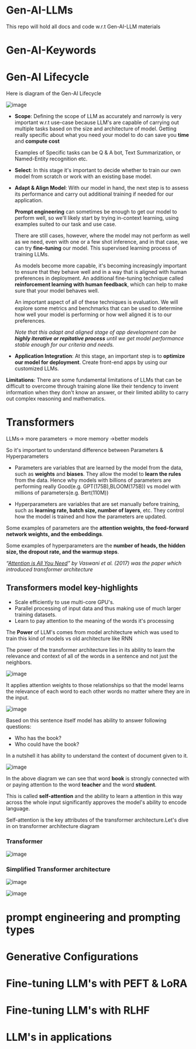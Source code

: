 # Gen-AI-LLMs
This repo will hold all docs and code w.r.t Gen-AI-LLM materials
# Gen-AI-Keywords
# Gen-AI Lifecycle
Here is diagram of the Gen-AI Lifecycle

![image](https://github.com/ShankarChavan/Gen-AI-LLMs/assets/6409350/3ab65783-56d5-4c2a-bd2f-f14fda6b7dfb)


- **Scope**: Defining the scope of LLM as accurately and narrowly is very important w.r.t use-case because LLM's are capable of carrying out multiple tasks based on the size and architecture of model.
  Getting really specific about what you need your model to do can save you **time** and **compute cost**

  Examples of Specific tasks can be Q & A bot, Text Summarization, or Named-Entity recognition etc. 
- **Select**: In this stage it's important to decide whether to train our own model from scratch or work with an existing base model.
- **Adapt & Align Model**: With our model in hand, the next step is to assess its performance and carry out additional training if needed for our application.

  **Prompt engineering** can sometimes be enough to get our model to perform well, so we'll likely start by trying in-context learning, using examples suited to our task and use case.

  There are still cases, however, where the model may not perform as well as we need, even with one or a few shot inference, and in that case, we can try **fine-tuning** our model. This supervised learning process of training LLMs.

  As models become more capable, it's becoming increasingly important to ensure that they behave well and in a way that is aligned with human preferences in deployment. An additional fine-tuning technique called **reinforcement learning with human feedback**, which can help to make sure that your model behaves well.

   An important aspect of all of these techniques is evaluation. We will explore some metrics and benchmarks that can be used to determine how well your model is performing or how well aligned it is to our preferences.

  _Note that this adapt and aligned stage of app development can be **highly iterative or repitative process** until we get model performance stable enough for our criteria and needs._ 
- **Application Integration**: At this stage, an important step is to **optimize our model for deployment**. Create front-end apps by using our customized LLMs.

**Limitations**: There are some fundamental limitations of LLMs that can be difficult to overcome through training alone like their tendency to invent information when they don't know an answer, or their limited ability to carry out complex reasoning and mathematics.
  

# Transformers

LLMs-> more parameters -> more memory ->better models

So it's important to understand difference between Parameters & Hyperparameters

- Parameters are variables that are learned by the model from the data, such as **weights** and **biases**. They allow the model to **learn the rules** from the data. Hence why models with billions of parameters are performing really Good(e.g. GPT(175B),BLOOM(175B)) vs model with millions of parameters(e.g. Bert(110M))

- Hyperparameters are variables that are set manually before training, such as **learning rate, batch size, number of layers**, etc. They control how the model is trained and how the parameters are updated.

Some examples of parameters are the **attention weights, the feed-forward network weights, and the embeddings**. 

Some examples of hyperparameters are the **number of heads, the hidden size, the dropout rate, and the warmup steps**.

 *“[Attention is All You Need](https://arxiv.org/abs/1706.03762)” by Vaswani et al. (2017) was the paper which introduced transformer architecture*

## Transformers model key-highlights
  - Scale efficiently to use multi-core GPU's. 
  - Parallel processing of input data and thus making use of much larger training datasets. 
  - Learn to pay attention to the meaning of the words it's processing

The **Power** of LLM's comes from model architecture which was used to train this kind of models vs old architecture like RNN

The power of the transformer architecture lies in its ability to learn the relevance and context of all of the words in a sentence and not just the neighbors.


![image](https://github.com/ShankarChavan/Gen-AI-LLMs/assets/6409350/33d2d07a-dc68-4db2-8683-7b548116617f)

It applies attention weights to those relationships so that the model learns the relevance of each word to each other words no matter where they are in the input.

![image](https://github.com/ShankarChavan/Gen-AI-LLMs/assets/6409350/504d6151-56e4-4a75-99ea-62300ab30a2e)

Based on this sentence itself model has ability to answer following questions:

 - Who has the book?
 - Who could have the book? 

In a nutshell it has ability to understand the context of document given to it.

![image](https://github.com/ShankarChavan/Gen-AI-LLMs/assets/6409350/9ac47d9c-fd72-4398-9cec-c3622a05e5a9)

In the above diagram we can see that word **book** is strongly connected with or paying attention to the word **teacher** and the word **student**. 

This is called **self-attention** and the ability to learn a attention in this way across the whole input significantly approves the model's ability to encode language. 

Self-attention is the key attributes of the transformer architecture.Let's dive in on transformer architecture diagram

### Transformer
![image](https://github.com/ShankarChavan/Gen-AI-LLMs/assets/6409350/6992c3e4-2d20-4fa6-878d-211c76d0b1b0)

### Simplified Transformer architecture 

![image](https://github.com/ShankarChavan/Gen-AI-LLMs/assets/6409350/552c2f5e-3bdd-439e-91b7-eda8774a54cf)



![image](https://github.com/ShankarChavan/Gen-AI-LLMs/assets/6409350/1e787bd7-8b4b-4825-a7f6-60b3f67d9567)


# prompt engineering and prompting types
# Generative Configurations
# Fine-tuning LLM's with PEFT & LoRA
# Fine-tuning LLM's with RLHF
# LLM's in applications
